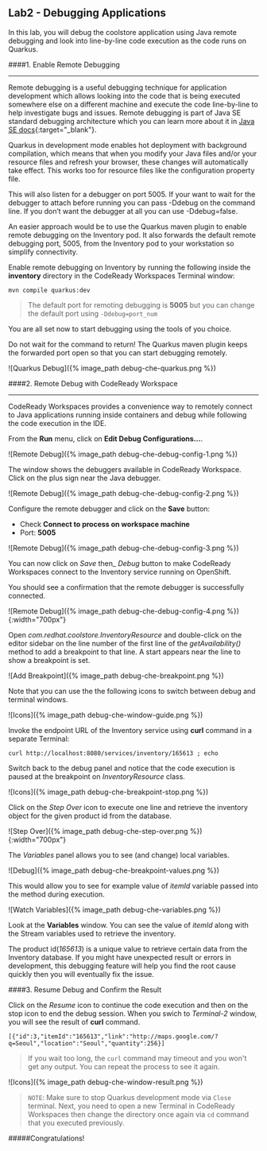 ## Lab2 - Debugging Applications

In this lab, you will debug the coolstore application using Java remote debugging and look into line-by-line code execution as the code runs on Quarkus.

####1. Enable Remote Debugging

---

Remote debugging is a useful debugging technique for application development which allows looking into the code that is being executed somewhere else on a different machine and execute the code line-by-line to help investigate bugs and issues. Remote debugging is part of  Java SE standard debugging architecture which you can learn more about it in [Java SE docs](https://docs.oracle.com/javase/8/docs/technotes/guides/jpda/architecture.html){:target="_blank"}.

Quarkus in development mode enables hot deployment with background compilation, which means that when you modify your Java files and/or your resource files and refresh your browser, these changes will automatically take effect. This works too for resource files like the configuration property file.

This will also listen for a debugger on port 5005. If your want to wait for the debugger to attach before running you can pass -Ddebug on the command line. If you don’t want the debugger at all you can use -Ddebug=false.

An easier approach would be to use the Quarkus maven plugin to enable remote debugging on the Inventory pod. It also forwards the default remote debugging port, 5005, from the Inventory pod to your workstation so simplify connectivity.

Enable remote debugging on Inventory by running the following inside the **inventory** directory in the CodeReady Workspaces Terminal window:

`mvn compile quarkus:dev`

> The default port for remoting debugging is **5005** but you can change the default port using `-Ddebug=port_num`

You are all set now to start debugging using the tools of you choice.

Do not wait for the command to return! The Quarkus maven plugin keeps the forwarded port open so that you can start debugging remotely.

![Quarkus Debug]({% image_path debug-che-quarkus.png %})

####2. Remote Debug with CodeReady Workspace

---

CodeReady Workspaces provides a convenience way to remotely connect to Java applications running inside containers and debug while following the code execution in the IDE.

From the **Run** menu, click on **Edit Debug Configurations...**.

![Remote Debug]({% image_path debug-che-debug-config-1.png %})

The window shows the debuggers available in CodeReady Workspace. Click on the plus sign near the
Java debugger.

![Remote Debug]({% image_path debug-che-debug-config-2.png %})

Configure the remote debugger and click on the **Save** button:

* Check **Connect to process on workspace machine**
* Port: **5005**

![Remote Debug]({% image_path debug-che-debug-config-3.png %})

You can now click on _Save_ then_ _Debug_ button to make CodeReady Workspaces connect to the Inventory service running on OpenShift.

You should see a confirmation that the remote debugger is successfully connected.

![Remote Debug]({% image_path debug-che-debug-config-4.png %}){:width="700px"}

Open _com.redhat.coolstore.InventoryResource_ and double-click on the editor sidebar on the line number of the first line of the _getAvailability()_
method to add a breakpoint to that line. A start appears near the line to show a breakpoint is set.

![Add Breakpoint]({% image_path debug-che-breakpoint.png %})

Note that you can use the the following icons to switch between debug and terminal windows.

![Icons]({% image_path debug-che-window-guide.png %})

Invoke the endpoint URL of the Inventory service using **curl** command in a separate Terminal:

`curl http://localhost:8080/services/inventory/165613 ; echo`

Switch back to the debug panel and notice that the code execution is paused at the breakpoint on _InventoryResource_ class.

![Icons]({% image_path debug-che-breakpoint-stop.png %})

Click on the _Step Over_ icon to execute one line and retrieve the inventory object for the given product id from the database.

![Step Over]({% image_path debug-che-step-over.png %}){:width="700px"}

The _Variables_ panel allows you to see (and change) local variables.

![Debug]({% image_path debug-che-breakpoint-values.png %})

This would allow you to see for example value of _itemId_ variable passed into the method during execution.

![Watch Variables]({% image_path debug-che-variables.png %})

Look at the **Variables** window. You can see the value of _itemId_ along with the Stream variables used to retrieve the inventory.

The product id(_165613_) is a unique value to retrieve certain data from the Inventory database. If you might have unexpected result or errors in development, this debugging feature will help you find the root cause quickly then you will eventually fix the issue.

####3. Resume Debug and Confirm the Result

Click on the _Resume_ icon to continue the code execution and then on the stop icon to end the debug session. When you swich to _Terminal-2_ window, you will see the result of **curl** command.

~~~shell
[{"id":3,"itemId":"165613","link":"http://maps.google.com/?q=Seoul","location":"Seoul","quantity":256}]
~~~

> If you wait too long, the `curl` command may timeout and you won't get any output. You can repeat the process to see it again.

![Icons]({% image_path debug-che-window-result.png %})

> `NOTE`: Make sure to stop Quarkus development mode via `Close` terminal. Next, you need to open a new Terminal in CodeReady Workspaces then change the directory once again via `cd` command that you executed previously.

#####Congratulations!